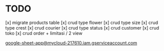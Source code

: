 # TODO

[x] migrate products table
[x] crud type flower
[x] crud type size
[x] crud type crest
[x] crud courier
[x] crud type status
[x] crud customer
[x] crud toko
[x] crud order + limitasi / 2 view

google-sheet-app@mycloud-217610.iam.gserviceaccount.com
